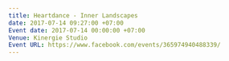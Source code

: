 ```yaml
---
title: Heartdance - Inner Landscapes
date: 2017-07-14 09:27:00 +07:00
Event date: 2017-07-14 00:00:00 +07:00
Venue: Kinergie Studio
Event URL: https://www.facebook.com/events/365974940488339/
---
```


